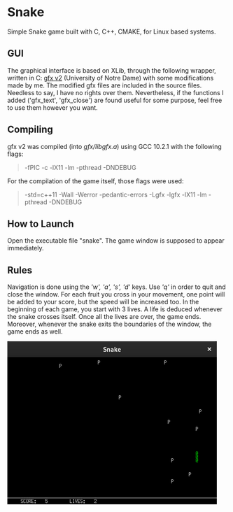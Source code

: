 # Snake
Simple Snake game built with C, C++, CMAKE, for Linux based systems.

## GUI
The graphical interface is based on XLib, through the following wrapper, written in C: [gfx v2](https://www3.nd.edu/~dthain/courses/cse20211/fall2013/gfx/) (University of Notre Dame) with some modifications made by me. The modified gfx files are included in the source files. Needless to say, I have no rights over them. Nevertheless, if the functions I added ('gfx_text', 'gfx_close') are found useful for some purpose, feel free to use them however you want.

## Compiling
gfx v2 was compiled (into *gfx/libgfx.a*) using GCC 10.2.1 with the following flags:
> -fPIC -c -lX11 -lm -pthread -DNDEBUG

For the compilation of the game itself, those flags were used:
> -std=c++11 -Wall -Werror -pedantic-errors -Lgfx -lgfx -lX11 -lm -pthread -DNDEBUG

## How to Launch
Open the executable file "snake". The game window is supposed to appear immediately.

## Rules
Navigation is done using the *'w', 'a', 's', 'd'* keys. Use *'q'* in order to quit and close the window. For each fruit you cross in your movement, one point will be added to your score, but the speed will be increased too. In the beginning of each game, you start with 3 lives. A life is deduced whenever the snake crosses itself. Once all the lives are over, the game ends. Moreover, whenever the snake exits the boundaries of the window, the game ends as well.

![Screenshot](./screenshot.gif)
